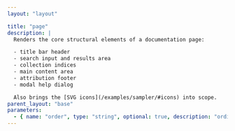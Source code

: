 ```yaml
---
layout: "layout"

title: "page"
description: |
  Renders the core structural elements of a documentation page:

  - title bar header
  - search input and results area
  - collection indices
  - main content area
  - attribution footer
  - modal help dialog

  Also brings the [SVG icons](/examples/sampler/#icons) into scope.
parent_layout: "base"
parameters:
  - { name: "order", type: "string", optional: true, description: "ordinal to be used for sorting. Only applies to guides; all other collections are sorted alphabetical by title." }
---
```

